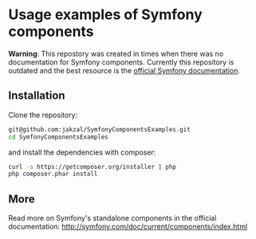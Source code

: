 Usage examples of Symfony components
====================================

**Warning**: This repostory was created in times when there was no documentation for Symfony components. Currently this repository is outdated and the best resource is the [official Symfony documentation](http://symfony.com/doc/current/components/index.html).

Installation
------------

Clone the repository:

```sh
git@github.com:jakzal/SymfonyComponentsExamples.git
cd SymfonyComponentsExamples
```

and install the dependencies with composer:

```sh
curl -s https://getcomposer.org/installer | php
php composer.phar install
```

More
----

Read more on Symfony's standalone components in the official
documentation: http://symfony.com/doc/current/components/index.html

